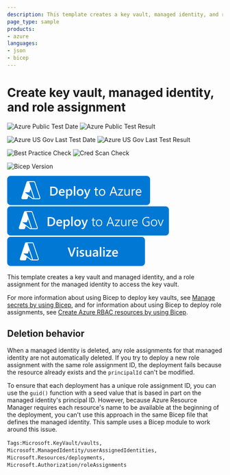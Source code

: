 ```yaml
---
description: This template creates a key vault, managed identity, and role assignment.
page_type: sample
products:
- azure
languages:
- json
- bicep
---
```

# Create key vault, managed identity, and role assignment

![Azure Public Test Date](https://azurequickstartsservice.blob.core.windows.net/badges/quickstarts/microsoft.keyvault/key-vault-managed-identity-role-assignment/PublicLastTestDate.svg)
![Azure Public Test Result](https://azurequickstartsservice.blob.core.windows.net/badges/quickstarts/microsoft.keyvault/key-vault-managed-identity-role-assignment/PublicDeployment.svg)

![Azure US Gov Last Test Date](https://azurequickstartsservice.blob.core.windows.net/badges/quickstarts/microsoft.keyvault/key-vault-managed-identity-role-assignment/FairfaxLastTestDate.svg)
![Azure US Gov Last Test Result](https://azurequickstartsservice.blob.core.windows.net/badges/quickstarts/microsoft.keyvault/key-vault-managed-identity-role-assignment/FairfaxDeployment.svg)

![Best Practice Check](https://azurequickstartsservice.blob.core.windows.net/badges/quickstarts/microsoft.keyvault/key-vault-managed-identity-role-assignment/BestPracticeResult.svg)
![Cred Scan Check](https://azurequickstartsservice.blob.core.windows.net/badges/quickstarts/microsoft.keyvault/key-vault-managed-identity-role-assignment/CredScanResult.svg)

![Bicep Version](https://azurequickstartsservice.blob.core.windows.net/badges/quickstarts/microsoft.keyvault/key-vault-managed-identity-role-assignment/BicepVersion.svg)

[![Deploy To Azure](https://raw.githubusercontent.com/Azure/azure-quickstart-templates/master/1-CONTRIBUTION-GUIDE/images/deploytoazure.svg?sanitize=true)](https://portal.azure.com/#create/Microsoft.Template/uri/https%3A%2F%2Fraw.githubusercontent.com%2FAzure%2Fazure-quickstart-templates%2Fmaster%2Fquickstarts%2Fmicrosoft.keyvault%2Fkey-vault-managed-identity-role-assignment%2Fazuredeploy.json)
[![Deploy To Azure US Gov](https://raw.githubusercontent.com/Azure/azure-quickstart-templates/master/1-CONTRIBUTION-GUIDE/images/deploytoazuregov.svg?sanitize=true)](https://portal.azure.us/#create/Microsoft.Template/uri/https%3A%2F%2Fraw.githubusercontent.com%2FAzure%2Fazure-quickstart-templates%2Fmaster%2Fquickstarts%2Fmicrosoft.keyvault%2Fkey-vault-managed-identity-role-assignment%2Fazuredeploy.json)
[![Visualize](https://raw.githubusercontent.com/Azure/azure-quickstart-templates/master/1-CONTRIBUTION-GUIDE/images/visualizebutton.svg?sanitize=true)](http://armviz.io/#/?load=https%3A%2F%2Fraw.githubusercontent.com%2FAzure%2Fazure-quickstart-templates%2Fmaster%2Fquickstarts%2Fmicrosoft.keyvault%2Fkey-vault-managed-identity-role-assignment%2Fazuredeploy.json)

This template creates a key vault and managed identity, and a role assignment for the managed identity to access the key vault.

For more information about using Bicep to deploy key vaults, see [Manage secrets by using Bicep](https://docs.microsoft.com/azure/azure-resource-manager/bicep/scenarios-secrets#use-key-vault), and for information about using Bicep to deploy role assignments, see [Create Azure RBAC resources by using Bicep](https://docs.microsoft.com/azure/azure-resource-manager/bicep/scenarios-rbac).

## Deletion behavior

When a managed identity is deleted, any role assignments for that managed identity are not automatically deleted. If you try to deploy a new role assignment with the same role assignment ID, the deployment fails because the resource already exists and the `principalId` can't be modified.

To ensure that each deployment has a unique role assignment ID, you can use the `guid()` function with a seed value that is based in part on the managed identity's principal ID. However, because Azure Resource Manager requires each resource's name to be available at the beginning of the deployment, you can't use this approach in the same Bicep file that defines the managed identity. This sample uses a Bicep module to work around this issue.


`Tags:Microsoft.KeyVault/vaults, Microsoft.ManagedIdentity/userAssignedIdentities, Microsoft.Resources/deployments, Microsoft.Authorization/roleAssignments`
